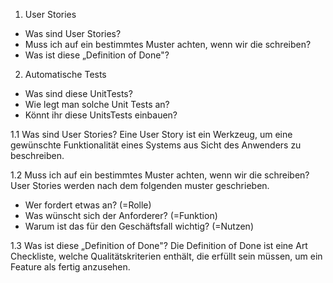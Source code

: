 1. User Stories
- Was sind User Stories?
- Muss ich auf ein bestimmtes Muster achten, wenn wir die schreiben?
- Was ist diese „Definition of Done"?

2. Automatische Tests
- Was sind diese UnitTests?
- Wie legt man solche Unit Tests an?
- Könnt ihr diese UnitsTests einbauen?

1.1 Was sind User Stories?
Eine User Story ist ein Werkzeug, um eine gewünschte Funktionalität eines Systems aus Sicht des Anwenders zu beschreiben.

1.2 Muss ich auf ein bestimmtes Muster achten, wenn wir die schreiben?
User Stories werden nach dem folgenden muster geschrieben.
- Wer fordert etwas an? (=Rolle)
- Was wünscht sich der Anforderer? (=Funktion)
- Warum ist das für den Geschäftsfall wichtig? (=Nutzen)

1.3 Was ist diese „Definition of Done"?
Die Definition of Done ist eine Art Checkliste, welche Qualitätskriterien enthält, die erfüllt sein müssen, um ein Feature als fertig anzusehen.